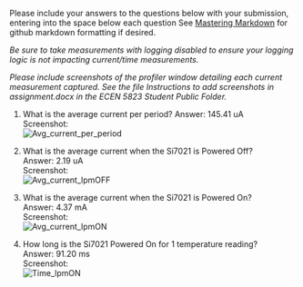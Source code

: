 Please include your answers to the questions below with your submission, entering into the space below each question
See [Mastering Markdown](https://guides.github.com/features/mastering-markdown/) for github markdown formatting if desired.

*Be sure to take measurements with logging disabled to ensure your logging logic is not impacting current/time measurements.*

*Please include screenshots of the profiler window detailing each current measurement captured.  See the file Instructions to add screenshots in assignment.docx in the ECEN 5823 Student Public Folder.* 

1. What is the average current per period?
   Answer: 145.41 uA
   <br>Screenshot:  
   ![Avg_current_per_period](https://github.com/CU-ECEN-5823/ecen5823-assignment3-Mich2899/blob/master/questions/screenshots/Avg_current_per_period.PNG)  
   
2. What is the average current when the Si7021 is Powered Off?  
   Answer: 2.19 uA
   <br>Screenshot:  
   ![Avg_current_lpmOFF](https://github.com/CU-ECEN-5823/ecen5823-assignment3-Mich2899/blob/master/questions/screenshots/Avg_current_lpmOFF.PNG)
   
3. What is the average current when the Si7021 is Powered On?  
   Answer: 4.37 mA
   <br>Screenshot:  
   ![Avg_current_lpmON](https://github.com/CU-ECEN-5823/ecen5823-assignment3-Mich2899/blob/master/questions/screenshots/Avg_current_lpmON.PNG)
   
4. How long is the Si7021 Powered On for 1 temperature reading?  
   Answer: 91.20 ms
   <br>Screenshot:  
   ![Time_lpmON](https://github.com/CU-ECEN-5823/ecen5823-assignment3-Mich2899/blob/master/questions/screenshots/Time_lpmON.PNG)
